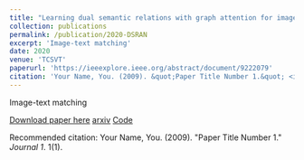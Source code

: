 ```yaml
---
title: "Learning dual semantic relations with graph attention for image-text matching"
collection: publications
permalink: /publication/2020-DSRAN
excerpt: 'Image-text matching'
date: 2020
venue: 'TCSVT'
paperurl: 'https://ieeexplore.ieee.org/abstract/document/9222079'
citation: 'Your Name, You. (2009). &quot;Paper Title Number 1.&quot; <i>TCSVT</i>. 1(1).'
---
```

Image-text matching

[Download paper here](https://ieeexplore.ieee.org/abstract/document/9222079)
[arxiv](https://arxiv.org/pdf/2010.11550.pdf)
[Code](https://github.com/kywen1119/DSRAN)

Recommended citation: Your Name, You. (2009). "Paper Title Number 1." <i>Journal 1</i>. 1(1).

